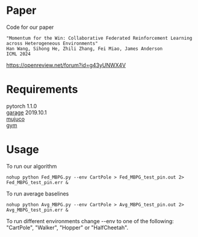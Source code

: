 # Paper
Code for our paper 
```
"Momentum for the Win: Collaborative Federated Reinforcement Learning across Heterogeneous Environments" 
Han Wang, Sihong He, Zhili Zhang, Fei Miao, James Anderson
ICML 2024
```

https://openreview.net/forum?id=g43yUNWX4V

# Requirements
pytorch 1.1.0  
[garage](https://github.com/rlworkgroup/garage) 2019.10.1\
[mujuco](http://www.mujoco.org/)  
[gym](https://github.com/openai/gym)  

# Usage

To run our algorithm
```
nohup python Fed_MBPG.py --env CartPole > Fed_MBPG_test_pin.out 2> Fed_MBPG_test_pin.err &
```

To run average baselines
```
nohup python Avg_MBPG.py --env CartPole > Avg_MBPG_test_pin.out 2> Avg_MBPG_test_pin.err &
```

To run different environments change --env to one of the following: "CartPole", "Walker", "Hopper" or "HalfCheetah". 

